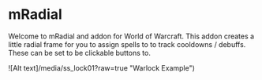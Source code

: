 # mRadial

Welcome to mRadial and addon for World of Warcraft.
This addon creates a little radial frame for you to assign spells to to track cooldowns / debuffs. These can be set to be clickable buttons to.

![Alt text]/media/ss_lock01?raw=true "Warlock Example")
